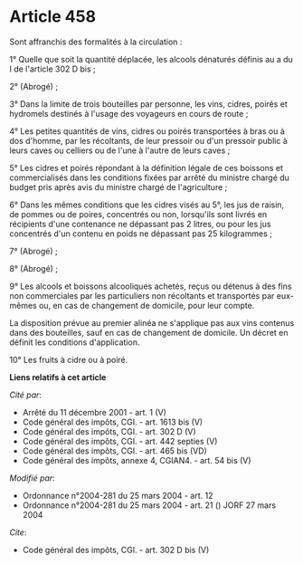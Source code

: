 # Article 458

Sont affranchis des formalités à la circulation : 

1° Quelle que soit la quantité déplacée, les alcools dénaturés définis au a du I de l'article 302 D bis ; 

2° (Abrogé) ; 

3° Dans la limite de trois bouteilles par personne, les vins, cidres, poirés et hydromels destinés à l'usage des voyageurs en
cours de route ; 

4° Les petites quantités de vins, cidres ou poirés transportées à bras ou à dos d'homme, par les récoltants, de leur pressoir
ou d'un pressoir public à leurs caves ou celliers ou de l'une à l'autre de leurs caves ; 

5° Les cidres et poirés répondant à la définition légale de ces boissons et commercialisés dans les conditions fixées par
arrêté du ministre chargé du budget pris après avis du ministre chargé de l'agriculture ; 

6° Dans les mêmes conditions que les cidres visés au 5°, les jus de raisin, de pommes ou de poires, concentrés ou non,
lorsqu'ils sont livrés en récipients d'une contenance ne dépassant pas 2 litres, ou pour les jus concentrés d'un contenu en
poids ne dépassant pas 25 kilogrammes ; 

7° (Abrogé) ; 

8° (Abrogé) ; 

9° Les alcools et boissons alcooliques achetés, reçus ou détenus à des fins non commerciales par les particuliers non
récoltants et transportés par eux-mêmes ou, en cas de changement de domicile, pour leur compte. 

La disposition prévue au premier alinéa ne s'applique pas aux vins contenus dans des bouteilles, sauf en cas de changement de
domicile. Un décret en définit les conditions d'application. 

10° Les fruits à cidre ou à poiré.

**Liens relatifs à cet article**

_Cité par_:

  - Arrêté du 11 décembre 2001 - art. 1 (V)
  - Code général des impôts, CGI. - art. 1613 bis (V)
  - Code général des impôts, CGI. - art. 302 D (V)
  - Code général des impôts, CGI. - art. 442 septies (V)
  - Code général des impôts, CGI. - art. 465 bis (VD)
  - Code général des impôts, annexe 4, CGIAN4. - art. 54 bis (V)

_Modifié par_:

  - Ordonnance n°2004-281 du 25 mars 2004 - art. 12
  - Ordonnance n°2004-281 du 25 mars 2004 - art. 21 () JORF 27 mars 2004

_Cite_:

  - Code général des impôts, CGI. - art. 302 D bis (V)
